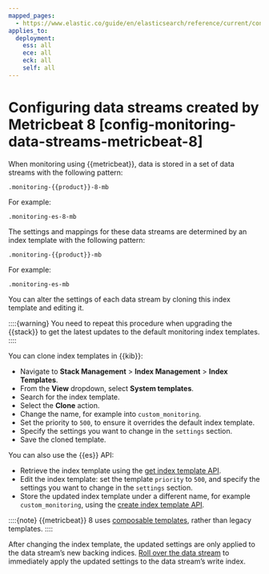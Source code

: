 ```yaml
---
mapped_pages:
  - https://www.elastic.co/guide/en/elasticsearch/reference/current/config-monitoring-data-streams-metricbeat-8.html
applies_to:
  deployment:
    ess: all
    ece: all
    eck: all
    self: all
---
```


# Configuring data streams created by Metricbeat 8 [config-monitoring-data-streams-metricbeat-8]

When monitoring using {{metricbeat}}, data is stored in a set of data streams with the following pattern:

```
.monitoring-{{product}}-8-mb
```
For example: 

```
.monitoring-es-8-mb
```

The settings and mappings for these data streams are determined by an index template with the following pattern:

```
.monitoring-{{product}}-mb
```

For example:

```
.monitoring-es-mb
```

You can alter the settings of each data stream by cloning this index template and editing it.

::::{warning} 
You need to repeat this procedure when upgrading the {{stack}} to get the latest updates to the default monitoring index templates.
::::

You can clone index templates in {{kib}}:

* Navigate to **Stack Management** > **Index Management** > **Index Templates**.
* From the **View** dropdown, select **System templates**.
* Search for the index template.
* Select the **Clone** action.
* Change the name, for example into `custom_monitoring`.
* Set the priority to `500`, to ensure it overrides the default index template.
* Specify the settings you want to change in the `settings` section.
* Save the cloned template.

You can also use the {{es}} API:

* Retrieve the index template using the [get index template API](https://www.elastic.co/docs/api/doc/elasticsearch/operation/operation-indices-get-index-template).
* Edit the index template: set the template `priority` to `500`, and specify the settings you want to change in the `settings` section.
* Store the updated index template under a different name, for example `custom_monitoring`, using the [create index template API](https://www.elastic.co/docs/api/doc/elasticsearch/operation/operation-indices-put-index-template).

::::{note} 
{{metricbeat}} 8 uses [composable templates](../../../manage-data/data-store/templates.md), rather than legacy templates.
::::

After changing the index template, the updated settings are only applied to the data stream’s new backing indices. [Roll over the data stream](../../../manage-data/data-store/data-streams/use-data-stream.md#manually-roll-over-a-data-stream) to immediately apply the updated settings to the data stream’s write index.